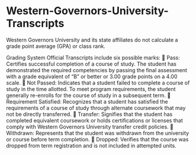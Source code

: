 # Western-Governors-University-Transcripts

Western Governors University and its state affiliates do not calculate a grade point average (GPA) or class rank.

Grading System
Official Transcripts include six possible marks:
􏰀 Pass: Certifies successful completion of a course of study. The student has demonstrated the required competencies by passing the final assessment with a grade equivalent of “B” or better or 3.00 grade points on a 4.00 scale.
􏰀 Not Passed: Indicates that a student failed to complete a course of study in the time allotted. To meet program requirements, the student generally re-enrolls for the course of study in a subsequent term.
􏰀 Requirement Satisfied: Recognizes that a student has satisfied the requirements of a course of study through alternate coursework that may not be directly transferred.
􏰀 Transfer: Signifies that the student has completed equivalent coursework or holds certifications or licenses that comply with Western Governors University transfer credit policies.
􏰀 Withdrawn: Represents that the student was withdrawn from the university or course before term completion.
􏰀 Dropped: Verifies that the course was dropped from term registration and is not included in attempted units.
